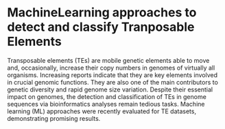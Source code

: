 # MachineLearning approaches to detect and classify Tranposable Elements
Transposable elements (TEs) are mobile genetic elements able to move and, occasionally, increase their copy numbers in genomes of virtually all organisms. Increasing reports indicate that they are key elements involved in crucial genomic functions. They are also one of the main contributors to genetic diversity and rapid genome size variation. Despite their essential impact on genomes, the detection and classification of TEs in genome sequences via bioinformatics analyses remain tedious tasks. Machine learning (ML) approaches were recently evaluated for TE datasets, demonstrating promising results. 

